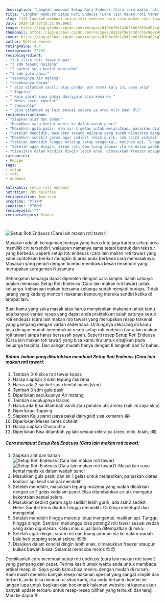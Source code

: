 ```yaml
---
description: "Langkah membuat Setup Roti Endeuss (Cara lain makan roti tawar) Cepat"
title: "Langkah membuat Setup Roti Endeuss (Cara lain makan roti tawar) Cepat"
slug: 1126-langkah-membuat-setup-roti-endeuss-cara-lain-makan-roti-tawar-cepat
date: 2020-10-23T15:32:56.096Z
image: https://img-global.cpcdn.com/recipes/d193ef0e143d7cb6/680x482cq70/setup-roti-endeuss-cara-lain-makan-roti-tawar-foto-resep-utama.jpg
thumbnail: https://img-global.cpcdn.com/recipes/d193ef0e143d7cb6/680x482cq70/setup-roti-endeuss-cara-lain-makan-roti-tawar-foto-resep-utama.jpg
cover: https://img-global.cpcdn.com/recipes/d193ef0e143d7cb6/680x482cq70/setup-roti-endeuss-cara-lain-makan-roti-tawar-foto-resep-utama.jpg
author: Nellie Jensen
ratingvalue: 4.4
reviewcount: 25292
recipeingredient:
- "3-6 slice roti tawar kupas"
- "3 sdm tepung maizena"
- "2 sachet susu kental manisskm"
- "3 sdm gula pasir"
- "secukupnya Air matang"
- "secukupnya Garam"
- " Bisa ditambah vanili atau pandan utk aroma kali ini saya skip"
- " Topping"
- " Keju parut saya pakai dairygold sisa kemaren "
- " Meses ceres cokelat"
- " Chocochip"
- " Bisa ditambah yg lain sesuai selera ya oreo milo buah dll"
recipeinstructions:
- "Siapkan alat dan bahan"
- "Masukkan susu kental manis ke dalam wadah panci"
- "Masukkan gula pasir, dan air 1 gelas untuk melarutkan, panaskan diatas kompor api kecil sampai mendidih"
- "Setelah mendidih, masukkan tepung maizena yang sudah dicairkan dengan air 1 gelas kedalam panci. Bisa ditambahkan air utk mengatur kekentalan sesuai selera."
- "Masukkan sedikit garam agar sedikit lebih gurih, ada asin2 sedikit. Hehe. Sambil terus diaduk hingga mendidih. Ciri2nya meletup2 dan mengental."
- "Setelah mendidih hingga meletup letup mengental, matikan api. Tunggu hingga dingin. Sembari menunggu bisa potong2 roti tawar sesuai wadah yang akan digunakan. Kalau mau dijual bisa ditempatkan di mika."
- "Setelah agak dingin, siram roti dan tuang adonan vla ke dalam wadah. Lalu beri topping sesuai selera. 😍😍"
- "Disajikan dalam kondisi dingin lebih enak, dimasukkan freezer ataupun kulkas bawah biasa. Selamat mencoba moms 😍😍"
categories:
- Recipe
tags:
- setup
- roti
- endeuss

katakunci: setup roti endeuss 
nutrition: 285 calories
recipecuisine: American
preptime: "PT19M"
cooktime: "PT60M"
recipeyield: "4"
recipecategory: Dinner

---
```



![Setup Roti Endeuss (Cara lain makan roti tawar)](https://img-global.cpcdn.com/recipes/d193ef0e143d7cb6/680x482cq70/setup-roti-endeuss-cara-lain-makan-roti-tawar-foto-resep-utama.jpg)

Masakan adalah keragaman budaya yang harus kita jaga karena setiap area memiliki ciri tersendiri, walaupun namanya sama tetapi bentuk dan tekstur yang berbeda, seperti setup roti endeuss (cara lain makan roti tawar) yang kami contohkan berikut mungkin di area anda berbeda cara memasaknya. Masakan yang penuh dengan bumbu membawa kesan tersendiri yang merupakan keragaman Nusantara



Kehangatan keluarga dapat diperoleh dengan cara simple. Salah satunya adalah memasak Setup Roti Endeuss (Cara lain makan roti tawar) untuk keluarga. kebiasaan makan bersama keluarga sudah menjadi budaya, Tidak jarang yang kadang mencari makanan kampung mereka sendiri ketika di tempat lain.

Buat kamu yang suka masak atau harus menyiapkan makanan untuk tamu ada banyak variasi resep yang dapat anda praktekkan salah satunya setup roti endeuss (cara lain makan roti tawar) yang merupakan resep terkenal yang gampang dengan varian sederhana. Untungnya sekarang ini kamu bisa dengan mudah menemukan resep setup roti endeuss (cara lain makan roti tawar) tanpa harus bersusah payah.
Seperti resep Setup Roti Endeuss (Cara lain makan roti tawar) yang bisa kamu tiru untuk disajikan pada keluarga tercinta. Dan sangat mudah hanya dengan 8 langkah dan 12 bahan.


<!--inarticleads1-->

##### Bahan-bahan yang dibutuhkan membuat Setup Roti Endeuss (Cara lain makan roti tawar):

1. Tambah 3-6 slice roti tawar kupas
1. Harap siapkan 3 sdm tepung maizena
1. Harus ada 2 sachet susu kental manis(skm)
1. Tambah 3 sdm gula pasir
1. Diperlukan secukupnya Air matang
1. Tambah secukupnya Garam
1. Harus ada  Bisa ditambah vanili atau pandan utk aroma (kali ini saya skip)
1. Diperlukan  Topping
1. Siapkan  Keju parut (saya pakai dairygold sisa kemaren 😂)
1. Diperlukan  Meses ceres cokelat
1. Harap siapkan  Chocochip
1. Diperlukan  Bisa ditambah yg lain sesuai selera ya (oreo, milo, buah, dll)




<!--inarticleads2-->

##### Cara membuat  Setup Roti Endeuss (Cara lain makan roti tawar):

1. Siapkan alat dan bahan
<img src="https://img-global.cpcdn.com/steps/6d7762091bc8093f/160x128cq70/setup-roti-endeuss-cara-lain-makan-roti-tawar-langkah-memasak-1-foto.jpg" alt="Setup Roti Endeuss (Cara lain makan roti tawar)"><img src="https://img-global.cpcdn.com/steps/1e3ee040329cb0d1/160x128cq70/setup-roti-endeuss-cara-lain-makan-roti-tawar-langkah-memasak-1-foto.jpg" alt="Setup Roti Endeuss (Cara lain makan roti tawar)">1. Masukkan susu kental manis ke dalam wadah panci
1. Masukkan gula pasir, dan air 1 gelas untuk melarutkan, panaskan diatas kompor api kecil sampai mendidih
1. Setelah mendidih, masukkan tepung maizena yang sudah dicairkan dengan air 1 gelas kedalam panci. Bisa ditambahkan air utk mengatur kekentalan sesuai selera.
1. Masukkan sedikit garam agar sedikit lebih gurih, ada asin2 sedikit. Hehe. Sambil terus diaduk hingga mendidih. Ciri2nya meletup2 dan mengental.
1. Setelah mendidih hingga meletup letup mengental, matikan api. Tunggu hingga dingin. Sembari menunggu bisa potong2 roti tawar sesuai wadah yang akan digunakan. Kalau mau dijual bisa ditempatkan di mika.
1. Setelah agak dingin, siram roti dan tuang adonan vla ke dalam wadah. Lalu beri topping sesuai selera. 😍😍
1. Disajikan dalam kondisi dingin lebih enak, dimasukkan freezer ataupun kulkas bawah biasa. Selamat mencoba moms 😍😍




Demikianlah cara membuat setup roti endeuss (cara lain makan roti tawar) yang gampang dan cepat. Terima kasih untuk waktu anda untuk membaca artikel resep ini. Saya yakin kamu bisa meniru dengan mudah di rumah. Kami masih memiliki banyak resep makanan spesial yang sangat simple dan terbukti, anda bisa mencari di situs kami, jika anda terbantu konten ini jangan lupa untuk bagikan dan bookmark halaman website ini karena akan banyak update terbaru untuk resep-resep pilihan yang terbukti dan teruji. Mari ke dapur !!!. 
